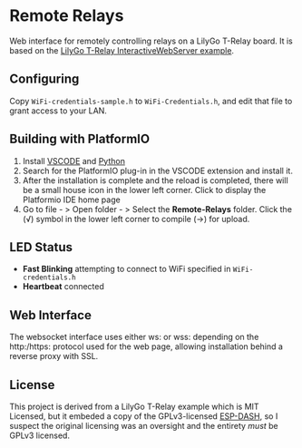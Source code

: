 # Remote Relays

Web interface for remotely controlling relays on a LilyGo T-Relay
board.  It is based on the [LilyGo T-Relay InteractiveWebServer
example](https://github.com/Xinyuan-LilyGO/LilyGo-T-Relay/tree/main/examples/T-Relay/InteractiveWebServer).

## Configuring

Copy `WiFi-credentials-sample.h` to `WiFi-Credentials.h`, and edit
that file to grant access to your LAN.

## Building with PlatformIO

1. Install [VSCODE](https://code.visualstudio.com/) and [Python](https://www.python.org/)
2. Search for the PlatformIO plug-in in the VSCODE extension and install it.
3. After the installation is complete and the reload is completed, there will be a small house icon in the lower left corner. Click to display the Platformio IDE home page
4. Go to file - > Open folder - > Select the **Remote-Relays** folder. Click the (√) symbol in the lower left corner to compile (→) for upload.

## LED Status

- **Fast Blinking** attempting to connect to WiFi specified in `WiFi-credentials.h`
- **Heartbeat** connected

## Web Interface

The websocket interface uses either ws: or wss: depending on the http:/https: protocol used for the web page, allowing installation behind a reverse proxy with SSL.

## License

This project is derived from a LilyGo T-Relay example which is MIT Licensed,
but it embeded a copy of the GPLv3-licensed [ESP-DASH](https://github.com/ayushsharma82/ESP-DASH), so I suspect the original licensing was an oversight and the entirety *must* be GPLv3 licensed.
